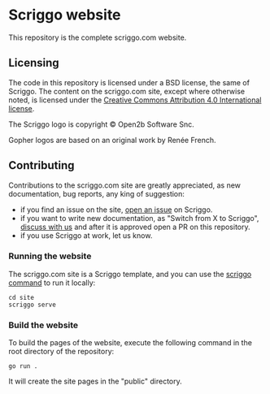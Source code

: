# Scriggo website

This repository is the complete scriggo.com website.

## Licensing

The code in this repository is licensed under a BSD license, the same of Scriggo. The content on the scriggo.com site,
except where otherwise noted, is licensed under the [Creative Commons Attribution 4.0 International license](https://creativecommons.org/licenses/by/4.0/).

The Scriggo logo is copyright © Open2b Software Snc.

Gopher logos are based on an original work by Renée French.

## Contributing

Contributions to the scriggo.com site are greatly appreciated, as new documentation, bug reports, any king of suggestion:

* if you find an issue on the site, [open an issue](https://github.com/open2b/scriggo/issues/new) on Scriggo.
* if you want to write new documentation, as "Switch from X to Scriggo", [discuss with us](https://github.com/open2b/scriggo/discussions) and after it is approved open a PR on this repository.
* if you use Scriggo at work, let us know.

### Running the website

The scriggo.com site is a Scriggo template, and you can use the [scriggo command](https://scriggo.com/scriggo-command) to run it locally:

```
cd site
scriggo serve
```

### Build the website

To build the pages of the website, execute the following command in the root directory of the repository:

```
go run .
```

It will create the site pages in the "public" directory.
